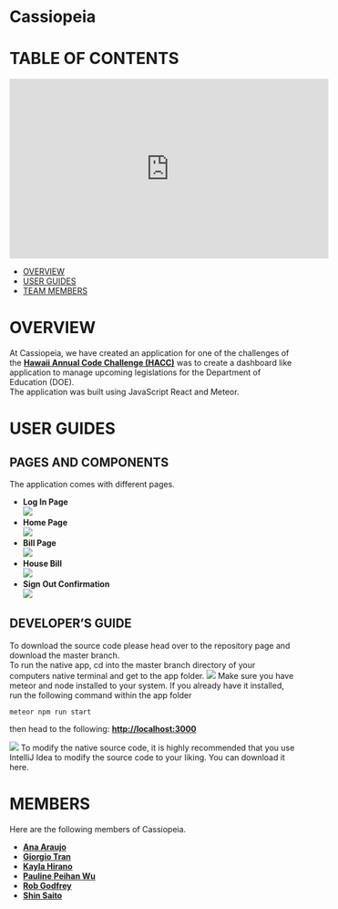 # Cassiopeia

# TABLE OF CONTENTS

<iframe width="560" height="315" src="https://www.youtube.com/embed/0rt54E251uU" title="YouTube video player" frameborder="0" allow="accelerometer; autoplay; clipboard-write; encrypted-media; gyroscope; picture-in-picture" allowfullscreen></iframe>

- [OVERVIEW](#OVERVIEW)
- [USER GUIDES](#USER_GUIDES)
- [TEAM MEMBERS](#MEMBERS)

# OVERVIEW

<div style={}>
At Cassiopeia, we have created an application for one of the challenges of the <b><a href = "https://hacc.hawaii.gov/hacc-judging-criteria/">Hawaii Annual Code Challenge (HACC)</a></b> was to create a dashboard like application to manage upcoming legislations for the Department of Education (DOE).
<br/>
The application was built using JavaScript React and Meteor.

# USER GUIDES

## PAGES AND COMPONENTS

The application comes with different pages. <br/>

<ul>
<li><b>Log In Page</b> <br/>
<image src = "image/landing.png">
</li>
<li><b>Home Page</b><br/>
<image src="image/home.png">
<li><b>Bill Page</b><br/>
<image src="image/bill.png">
</li>
<li><b>House Bill</b><br/>
<image src="image/houseBill.png">
</li>
<li><b>Sign Out Confirmation</b><br/>
<image src="image/signout.png">
</ul>

## DEVELOPER’S GUIDE

To download the source code please head over to the repository page and download the master branch.<br/>
To run the native app, cd into the master branch directory of your computers native terminal and get to the app folder.
<img src ="https://shocking-development.github.io/doc/open.png">
Make sure you have meteor and node installed to your system. If you already have it installed, run the following command within the app folder

```
meteor npm run start
```

then head to the following: <b><a href ="http://localhost:3000">http://localhost:3000</a></b>

<img src = "https://shocking-development.github.io/doc/run.png">
To modify the native source code, it is highly recommended that you use IntelliJ Idea to modify the source code to your liking. You can download it here.

# MEMBERS

Here are the following members of Cassiopeia.

<ul>
<li><b><a href = "https://acatarinaoaraujo.github.io/"  target="_blank">Ana Araujo</a></b></li>
<li><b><a href = "https://giorgio-tran.github.io/"  target="_blank">Giorgio Tran</a></b>
</li>
<li><b><a href = "https://khirano7.github.io/"  target="_blank">Kayla Hirano</a></b>
</li>
<li><b><a href = "https://pauline-peihan-wu.github.io/"  target="_blank">Pauline Peihan Wu</a></b>
</li>
<li><b><a href = "https://robertgodfrey.github.io/"  target="_blank">Rob Godfrey</a></b>
</li>
<li><b><a href = "https://saitoshi.github.io/"  target="_blank">Shin Saito</a></b>
</li>
</ul>
